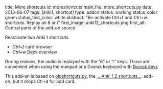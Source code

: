 title: More shortcuts
id: moreshortcuts
main_file: more_shortcuts.py
date: 2013-06-07
tags: [anki1, shortcut]
type: addon
status: working
status_color: green
status_text_color: white
abstract: "Re-activate Ctrl+f and Ctrl+w shortcuts. Replay on 6 or i"
first_image: anki12_shortcuts.png
first_alt: Central parts of the add-on source

Reactivate two Anki 1 shortcuts:

- *Ctrl+f* card browser
- *Ctrl+w* Deck overview

During reviews, the audio is replayed with the “6” or “i” keys. Those
are convenient when using the numpad or a Dvorak keyboard with
[Dvorak keys](Dvorak%20keys.html)

This add-on is based on
[oldshortcuts.py](https://github.com/dae/ankiplugins/blob/master/oldshortcuts.py),
the
[... Anki 1.2 shortcuts...](https://ankiweb.net/shared/info/544525276).
add-on, but it drops Ctr+d for add card.
